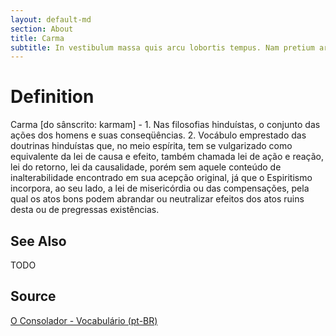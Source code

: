 ```yaml
---
layout: default-md
section: About
title: Carma
subtitle: In vestibulum massa quis arcu lobortis tempus. Nam pretium arcu in odio vulputate luctus.
---
```


# Definition
Carma [do sânscrito: karmam] - 1. Nas filosofias hinduístas, o conjunto das ações dos homens e suas conseqüências. 2. Vocábulo emprestado das doutrinas hinduístas que, no meio espírita, tem se vulgarizado como equivalente da lei de causa e efeito, também chamada lei de ação e reação, lei do retorno, lei da causalidade, porém sem aquele conteúdo de inalterabilidade encontrado em sua acepção original, já que o Espiritismo incorpora, ao seu lado, a lei de misericórdia ou das compensações, pela qual os atos bons podem abrandar ou neutralizar efeitos dos atos ruins desta ou de pregressas existências.

## See Also
TODO

## Source
[O Consolador - Vocabulário (pt-BR)](http://www.oconsolador.com.br/linkfixo/vocabulario/principal.html)


